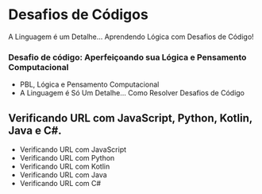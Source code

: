# Desafios de Códigos
A Linguagem é um Detalhe...  Aprendendo Lógica com Desafios de Código!

### Desafio de código: Aperfeiçoando sua Lógica e Pensamento Computacional
- PBL, Lógica e Pensamento Computacional
- A Linguagem é Só Um Detalhe... Como Resolver Desafios de Código

## Verificando URL com JavaScript, Python, Kotlin, Java e C#.
- Verificando URL com JavaScript
- Verificando URL com Python
- Verificando URL com Kotlin
- Verificando URL com Java
- Verificando URL com C#
